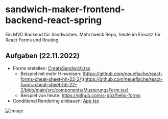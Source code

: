 # sandwich-maker-frontend-backend-react-spring
Ein MVC Backend für Sandwiches. Mehrzweck Repo, heute im Einsatz für React Forms und Routing


## Aufgaben (22.11.2022)
- Forms erstellen: [CreateSandwich.tsx](https://github.com/neuefische/sandwich-maker-frontend-backend-react-spring/blob/main/frontend/src/components/CreateSandwich.tsx)
  - Beispiel mit mehr Hinweisen: [https://github.com/neuefische/react-forms-cheat-sheet-hh-22-2/](https://github.com/neuefische/react-forms-cheat-sheet-hh-22-2/blob/main/src/components/MusterungsForm.tsx)
  - Beispiel von heute: https://github.com/s-gbz/hello-forms 
- Conditional Rendering einbauen: [App.tsx](https://github.com/neuefische/sandwich-maker-frontend-backend-react-spring/blob/main/frontend/src/App.tsx)

![image](https://user-images.githubusercontent.com/23424538/192499770-c1f1caa0-c40e-4458-a0d0-fea43ac4184e.png)
